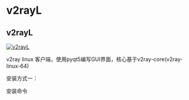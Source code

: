 # v2rayL

## v2rayL

[![v2rayL](https://camo.githubusercontent.com/3c633e857f889d6235b22f9cf9d16c29df93a19e/687474703a2f2f636c6f75642e7468696e6b65722e696e6b2f696d616765732f38353736333364333936643966383963633630366330363636313934663435662e706e67)](https://camo.githubusercontent.com/3c633e857f889d6235b22f9cf9d16c29df93a19e/687474703a2f2f636c6f75642e7468696e6b65722e696e6b2f696d616765732f38353736333364333936643966383963633630366330363636313934663435662e706e67)

v2ray linux 客户端，使用pyqt5编写GUI界面，核心基于v2ray-core(v2ray-linux-64)

安装方式一：

安装命令
